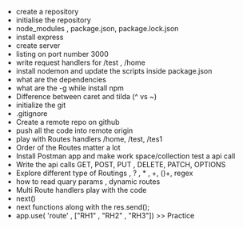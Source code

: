 <!-- @format -->

- create a repository
- initialise the repository
- node_modules , package.json, package.lock.json
- install express
- create server
- listing on port number 3000
- write request handlers for /test , /home
- install nodemon and update the scripts inside package.json
- what are the dependencies
- what are the -g while install npm
- Difference between caret and tilda (^ vs ~)
- initialize the git
- .gitignore
- Create a remote repo on github
- push all the code into remote origin
- play with Routes handlers /home, /test, /tes1
- Order of the Routes matter a lot
- Install Postman app and make work space/collection test a api call
- Write the api calls GET, POST, PUT , DELETE, PATCH, OPTIONS
- Explore different type of Routings , ? , \* , +, ()+, regex
- how to read quary params , dynamic routes
- Multi Route handlers play with the code
- next()
-  next functions along with the res.send();
-  app.use( 'route' , ["RH1" , "RH2" , "RH3"]) >> Practice